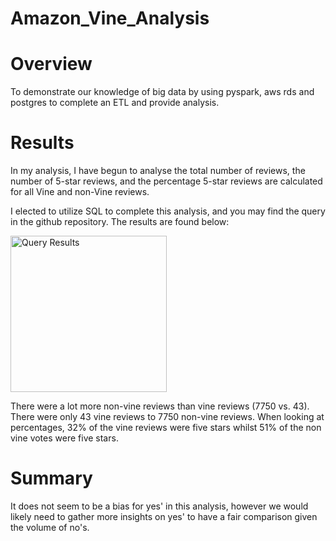 # Amazon_Vine_Analysis

# Overview
To demonstrate our knowledge of big data by using pyspark, aws rds and postgres to complete an ETL and provide analysis.

# Results
In my analysis, I have begun to analyse the total number of reviews, the number of 5-star reviews, and the percentage 5-star reviews are calculated for all Vine and non-Vine reviews.

I elected to utilize SQL to complete this analysis, and you may find the query in the github repository. The results are found below:

<img width="250" alt="Query Results" src="https://user-images.githubusercontent.com/46773181/136511848-c149ffe4-6c32-4f83-be0f-3cdb7ed90ea2.png">

There were a lot more non-vine reviews than vine reviews (7750 vs. 43). There were only 43 vine reviews to 7750 non-vine reviews. When looking at percentages, 32% of the vine reviews were five stars whilst 51% of the non vine votes were five stars.

# Summary

It does not seem to be a bias for yes' in this analysis, however we would likely need to gather more insights on yes' to have a fair comparison given the volume of no's.
